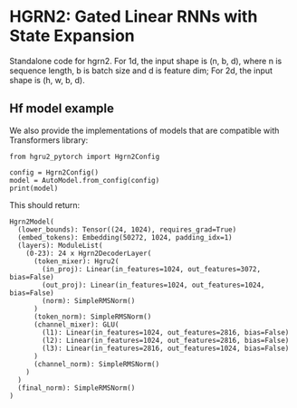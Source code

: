 # HGRN2: Gated Linear RNNs with State Expansion

Standalone code for hgrn2. For 1d, the input shape is (n, b, d), where n is sequence length, b is batch size and d is feature dim; For 2d, the input shape is (h, w, b, d).

## Hf model example
We also provide the implementations of models that are compatible with Transformers library:
```
from hgru2_pytorch import Hgrn2Config

config = Hgrn2Config()
model = AutoModel.from_config(config)
print(model)
```
This should return:
```
Hgrn2Model(
  (lower_bounds): Tensor((24, 1024), requires_grad=True)
  (embed_tokens): Embedding(50272, 1024, padding_idx=1)
  (layers): ModuleList(
    (0-23): 24 x Hgrn2DecoderLayer(
      (token_mixer): Hgru2(
        (in_proj): Linear(in_features=1024, out_features=3072, bias=False)
        (out_proj): Linear(in_features=1024, out_features=1024, bias=False)
        (norm): SimpleRMSNorm()
      )
      (token_norm): SimpleRMSNorm()
      (channel_mixer): GLU(
        (l1): Linear(in_features=1024, out_features=2816, bias=False)
        (l2): Linear(in_features=1024, out_features=2816, bias=False)
        (l3): Linear(in_features=2816, out_features=1024, bias=False)
      )
      (channel_norm): SimpleRMSNorm()
    )
  )
  (final_norm): SimpleRMSNorm()
)
```
